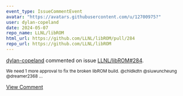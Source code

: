 ```yaml
---
event_type: IssueCommentEvent
avatar: "https://avatars.githubusercontent.com/u/12700975?"
user: dylan-copeland
date: 2024-05-07
repo_name: LLNL/libROM
html_url: https://github.com/LLNL/libROM/pull/284
repo_url: https://github.com/LLNL/libROM
---
```


<a href='https://github.com/dylan-copeland' target='_blank'>dylan-copeland</a> commented on issue <a href='https://github.com/LLNL/libROM/pull/284' target='_blank'>LLNL/libROM#284</a>.

<small>We need 1 more approval to fix the broken libROM build. @chldkdtn @siuwuncheung @dreamer2368 ...</small>

<a href='https://github.com/LLNL/libROM/pull/284' target='_blank'>View Comment</a>